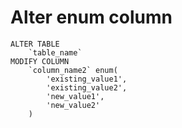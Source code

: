<!-- TITLE: Altertable -->
<!-- SUBTITLE: A quick summary of Altertable -->

# Alter enum column


```text
ALTER TABLE
    `table_name`
MODIFY COLUMN
    `column_name2` enum(
        'existing_value1',
        'existing_value2',
        'new_value1',
        'new_value2'
    )
```

